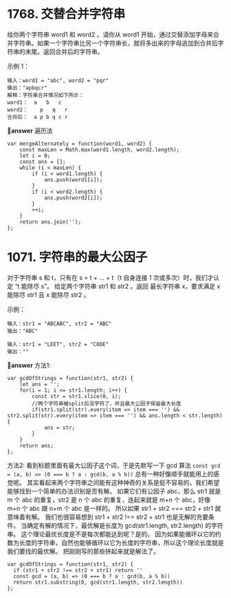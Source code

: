 # 1768. 交替合并字符串
给你两个字符串 word1 和 word2 。请你从 word1 开始，通过交替添加字母来合并字符串。如果一个字符串比另一个字符串长，就将多出来的字母追加到合并后字符串的末尾。返回合并后的字符串。

示例 1：
```
输入：word1 = "abc", word2 = "pqr"
输出："apbqcr"
解释：字符串合并情况如下所示：
word1：  a   b   c
word2：    p   q   r
合并后：  a p b q c r
```
🤔**answer**
遍历法
```
var mergeAlternately = function(word1, word2) {
    const maxLen = Math.max(word1.length, word2.length);
    let i = 0;
    const ans = [];
    while (i < maxLen) {
        if (i < word1.length) {
            ans.push(word1[i]);
        }
        if (i < word2.length) {
            ans.push(word2[i]);
        }
        ++i;
    }
    return ans.join('');
};
```
# 1071. 字符串的最大公因子
对于字符串 s 和 t，只有在 s = t + ... + t（t 自身连接 1 次或多次）时，我们才认定 “t 能除尽 s”。
给定两个字符串 str1 和 str2 。返回 最长字符串 x，要求满足 x 能除尽 str1 且 x 能除尽 str2 。

示例：
```
输入：str1 = "ABCABC", str2 = "ABC"
输出："ABC"
```
```
输入：str1 = "LEET", str2 = "CODE"
输出：""
```
🤔**answer**
方法1:
```
var gcdOfStrings = function(str1, str2) {
    let ans = '';
    for(i = 1; i <= str1.length; i++) {
        const str = str1.slice(0, i);
        //两个字符串被split后没字符了，并且最大公因子保留最大长度
        if(str1.split(str).every(item => item === '') && str2.split(str).every(item => item === '') && ans.length < str.length) {
            ans = str;
        }
    }
    return ans;
};
```
方法2:
看到标题里面有最大公因子这个词，于是先默写一下 gcd 算法
`const gcd = (a, b) => (0 === b ? a : gcd(b, a % b))`
总有一种好像顺手就能用上的感觉呢。
其实看起来两个字符串之间能有这种神奇的关系是挺不容易的，我们希望能够找到一个简单的办法识别是否有解。
如果它们有公因子 abc，那么 str1 就是 m 个 abc 的重复，str2 是 n 个 abc 的重复，连起来就是 m+n 个 abc，好像 m+n 个 abc 跟 n+m 个 abc 是一样的。
所以如果 str1 + str2 === str2 + str1 就意味着有解。
我们也很容易想到 str1 + str2 !== str2 + str1 也是无解的充要条件。
当确定有解的情况下，最优解是长度为 gcd(str1.length, str2.length) 的字符串。
这个理论最优长度是不是每次都能达到呢？是的。
因为如果能循环以它的约数为长度的字符串，自然也能够循环以它为长度的字符串，所以这个理论长度就是我们要找的最优解。
把刚刚写的那些拼起来就是解法了。

```
var gcdOfStrings = function(str1, str2) {
  if (str1 + str2 !== str2 + str1) return ''
  const gcd = (a, b) => (0 === b ? a : gcd(b, a % b))
  return str1.substring(0, gcd(str1.length, str2.length))
};
```
